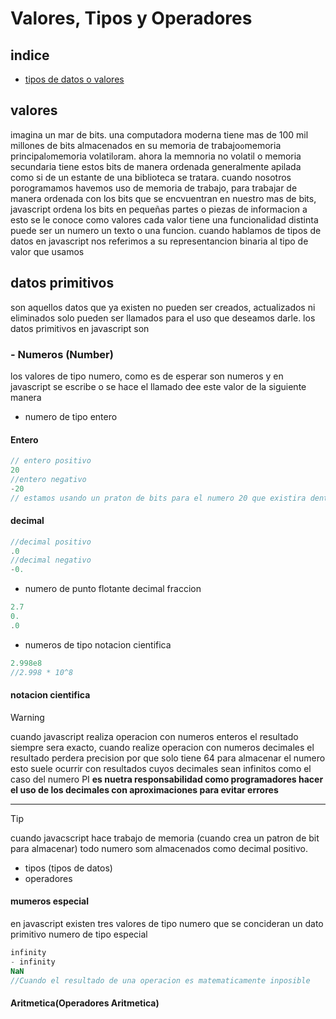 # Valores, Tipos y Operadores
## indice
- [ tipos de datos o valores](#valores)
## valores
imagina un mar de bits. una computadora moderna tiene mas de 100 mil millones de bits almacenados en su memoria de trabajo`o`memoria principal`o`memoria volatil`o`ram.
ahora la memnoria no volatil o memoria secundaria tiene estos bits de manera ordenada generalmente apilada como si de un estante de una biblioteca se tratara.
cuando nosotros porogramamos havemos uso de memoria de trabajo, para trabajar de manera ordenada con los bits que se encvuentran en nuestro mas de bits, javascript ordena los bits en pequeñas partes o piezas de informacion a esto se le conoce como valores
cada valor tiene una funcionalidad distinta puede ser un numero un texto o una funcion.
cuando hablamos de tipos de datos en javascript
nos referimos a su representancion binaria al tipo de valor que usamos

## datos primitivos
son aquellos datos que ya existen no pueden ser creados, actualizados ni eliminados solo pueden ser llamados para el uso que deseamos darle.
los datos primitivos en javascript son
### - Numeros (Number)
los valores de tipo numero, como es de esperar son numeros y en javascript se escribe o se hace el llamado dee este valor de la siguiente manera
- numero de tipo entero
#### Entero
```js
// entero positivo
20
//entero negativo
-20
// estamos usando un praton de bits para el numero 20 que existira dentro de la memoria de trabajo.
```
#### decimal
```js
//decimal positivo
.0
//decimal negativo
-0.
```

- numero de punto flotante decimal fraccion
```js
2.7
0.
.0
```
- numeros de tipo notacion cientifica
```js
2.998e8
//2.998 * 10^8
```
#### notacion cientifica
>[!WARNING]
> cuando javascript realiza operacion con numeros enteros el resultado siempre sera exacto, cuando realize operacion con numeros decimales el resultado perdera precision por que solo tiene 64 para almacenar el numero esto suele ocurrir con resultados cuyos decimales sean infinitos como el caso del numero PI **es nuetra responsabilidad como programadores hacer el uso de los decimales con aproximaciones para evitar errores**
---
> [!TIP]
> cuando javacscript hace trabajo de memoria (cuando crea un patron de bit para almacenar) todo numero som almacenados como decimal positivo.

- tipos (tipos de datos)
- operadores

#### mumeros especial
en javascript existen tres valores de tipo numero que se concideran un dato primitivo numero de tipo especial
```js
infinity
- infinity
NaN
//Cuando el resultado de una operacion es matematicamente inposible
```
#### Aritmetica(Operadores Aritmetica)